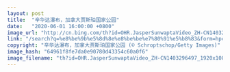 ```yaml
---
layout: post
title:  "辛华达瀑布，加拿大贾斯珀国家公园"
date:   "2020-06-01 16:00:00 +0800"
image_url: "http://cn.bing.com/th?id=OHR.JasperSunwaptaVideo_ZH-CN1403296497_1920x1080.jpg&rf=LaDigue_1920x1080.jpg&pid=hp"
link: "/search?q=%e8%be%9b%e5%8d%8e%e8%be%be%e7%80%91%e5%b8%83&form=hpcapt&mkt=zh-cn"
copyright: "辛华达瀑布，加拿大贾斯珀国家公园 (© Schroptschop/Getty Images)"
image_hash: "64961f8fe7da0e90780d43354c60a0f6"
image_filename: "th?id=OHR.JasperSunwaptaVideo_ZH-CN1403296497_1920x1080.jpg&rf=LaDigue_1920x1080.jpg&pid=hp"
---
```

